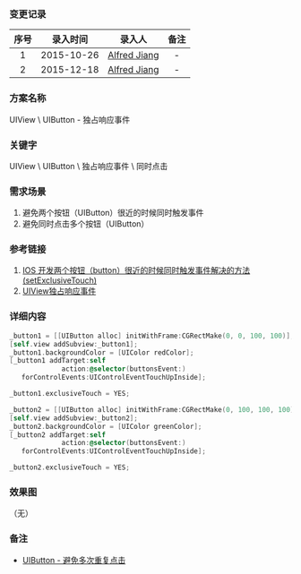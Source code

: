 ### 变更记录

| 序号 | 录入时间 | 录入人 | 备注 |
|:--------:|:--------:|:--------:|:--------:|
| 1 | 2015-10-26 | [Alfred Jiang](https://github.com/viktyz) | - |
| 2 | 2015-12-18 | [Alfred Jiang](https://github.com/viktyz) | - |

### 方案名称

UIView \ UIButton - 独占响应事件

### 关键字

UIView \ UIButton \ 独占响应事件 \ 同时点击

### 需求场景

1. 避免两个按钮（UIButton）很近的时候同时触发事件
2. 避免同时点击多个按钮（UIButton）

### 参考链接

1. [IOS 开发两个按钮（button）很近的时候同时触发事件解决的方法(setExclusiveTouch) ](http://blog.sina.com.cn/s/blog_916e0cff01014l5t.html)
2. [UIView独占响应事件](http://www.bubuko.com/infodetail-158032.html)

### 详细内容
```objectivec
_button1 = [[UIButton alloc] initWithFrame:CGRectMake(0, 0, 100, 100)];
[self.view addSubview:_button1];
_button1.backgroundColor = [UIColor redColor];
[_button1 addTarget:self
             action:@selector(buttonsEvent:)
   forControlEvents:UIControlEventTouchUpInside];

_button1.exclusiveTouch = YES;

_button2 = [[UIButton alloc] initWithFrame:CGRectMake(0, 100, 100, 100)];
[self.view addSubview:_button2];
_button2.backgroundColor = [UIColor greenColor];
[_button2 addTarget:self
             action:@selector(buttonsEvent:)
   forControlEvents:UIControlEventTouchUpInside];

_button2.exclusiveTouch = YES;
```
### 效果图
（无）

### 备注

* [UIButton - 避免多次重复点击](Note_00070_20151223.md)
